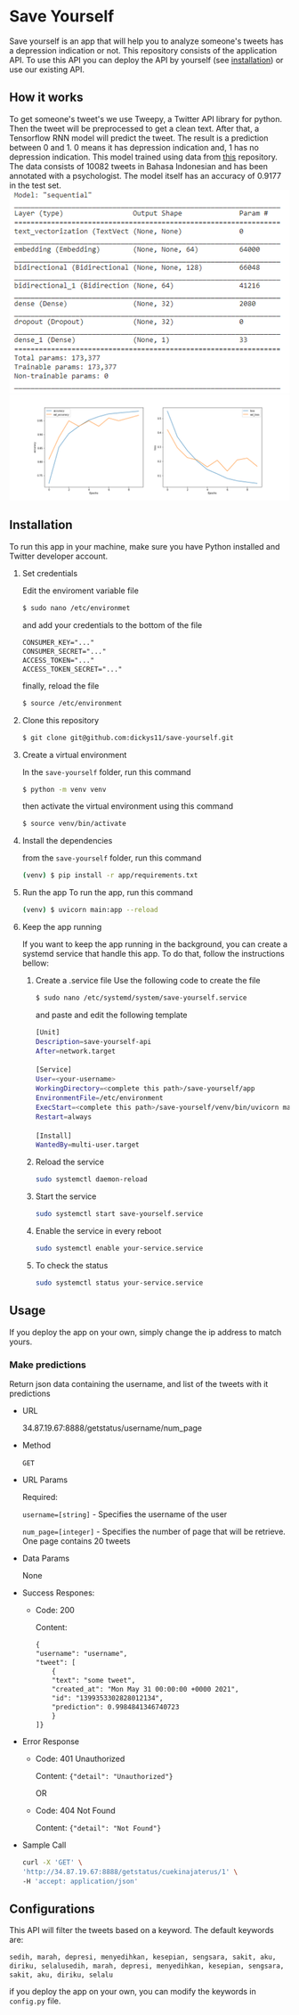 # Save Yourself
Save yourself is an app that will help you to analyze someone's tweets has a depression indication or not. This repository consists of the application API. To use this API you can deploy the API by yourself (see [installation](##installation)) or use our existing API.

## How it works
To get someone's tweet's we use Tweepy, a Twitter API library for python. Then the tweet will be preprocessed to get a clean text. After that, a Tensorflow RNN model will predict the tweet. The result is a prediction between 0 and 1. 0 means it has depression indication and, 1 has no depression indication. This model trained using data from [this](https://github.com/andrebudiman/DatasetIndikasiDepresi) repository. The data consists of 10082 tweets in Bahasa Indonesian and has been annotated with a psychologist. The model itself has an accuracy of 0.9177 in the test set.
![model_summary](img/model_summary.png)
![graphh](img/graph.png)

## Installation
To run this app in your machine, make sure you have Python installed and Twitter developer account.
1. Set credentials
    
    Edit the enviroment variable file
    ```sh
    $ sudo nano /etc/environmet
    ``` 
    and add your credentials to the bottom of the file
    ```
    CONSUMER_KEY="..."
    CONSUMER_SECRET="..."
    ACCESS_TOKEN="..."
    ACCESS_TOKEN_SECRET="..."
    ```
    finally, reload the file
    ```sh
    $ source /etc/environment
    ```
1. Clone this repository
    ```sh
    $ git clone git@github.com:dickys11/save-yourself.git
    ```
1. Create a virtual environment
    
    In the `save-yourself` folder, run this command
    ```sh
    $ python -m venv venv
    ```   
    then activate the virtual environment using this command
    ```sh
    $ source venv/bin/activate
    ```
1. Install the dependencies
    
    from the `save-yourself` folder, run this command
    ```sh
    (venv) $ pip install -r app/requirements.txt 
    ```
1. Run the app
    To run the app, run this command
    ```sh
    (venv) $ uvicorn main:app --reload
    ```
1. Keep the app running
    
    If you want to keep the app running in the background, you can create a systemd service that handle this app. To do that, follow the instructions bellow:
    
    1. Create a .service file
        Use the following code to create the file
        ```sh
        $ sudo nano /etc/systemd/system/save-yourself.service
        ```
        and paste and edit the following template
        ```sh
        [Unit]
        Description=save-yourself-api
        After=network.target

        [Service]
        User=<your-username>
        WorkingDirectory=<complete this path>/save-yourself/app
        EnvironmentFile=/etc/environment
        ExecStart=<complete this path>/save-yourself/venv/bin/uvicorn main:app --host 0.0.0.0 --port 8888
        Restart=always

        [Install]
        WantedBy=multi-user.target
        ```
    1. Reload the service
        ```sh
        sudo systemctl daemon-reload
        ```
    1. Start the service
        ```sh
        sudo systemctl start save-yourself.service
        ``` 
    1. Enable the service in every reboot
        ```sh
        sudo systemctl enable your-service.service
        ```
    1. To check the status
        ```sh
        sudo systemctl status your-service.service
        ```
## Usage
If you deploy the app on your own, simply change the ip address to match yours.

### Make predictions
Return json data containing the username, and list of the tweets with it predictions

- URL

    34.87.19.67:8888/getstatus/username/num_page
- Method
    
    `GET`
- URL Params

    Required:
    
    `username=[string]` - Specifies the username of the user

    `num_page=[integer]` - Specifies the number of page that will be retrieve. One page contains 20 tweets

- Data Params
    
    None

- Success Respones:

    - Code: 200
    
        Content: 
        ```
        {
        "username": "username",
        "tweet": [
            {
            "text": "some tweet",
            "created_at": "Mon May 31 00:00:00 +0000 2021",
            "id": "1399353302828012134",
            "prediction": 0.9984841346740723
            }
        ]}
        ```

- Error Response

    - Code: 401 Unauthorized
        
        Content: `{"detail": "Unauthorized"}`
    
        OR
    - Code: 404 Not Found

        Content: `{"detail": "Not Found"}`

- Sample Call
    ```sh
    curl -X 'GET' \
    'http://34.87.19.67:8888/getstatus/cuekinajaterus/1' \
    -H 'accept: application/json'
    ```

## Configurations
This API will filter the tweets based on a keyword. The default keywords are:
```
sedih, marah, depresi, menyedihkan, kesepian, sengsara, sakit, aku, diriku, selalusedih, marah, depresi, menyedihkan, kesepian, sengsara, sakit, aku, diriku, selalu
```
if you deploy the app on your own, you can modify the keywords in `config.py` file.